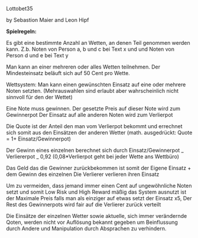 Lottobet35

by Sebastion Maier and Leon Hipf

<b>Spielregeln:</b>

Es gibt eine bestimmte Anzahl an Wetten, an denen Teil genommen werden kann.
Z.b. Noten von Person a, b und c bei Text x und und Noten von Person d und e bei Text y

Man kann an einer mehreren oder alles Wetten teilnehmen.
Der Mindesteinsatz beläuft sich auf 50 Cent pro Wette.

Wettsystem:
Man kann einen gewünschten Einsatz auf eine oder mehrere Noten setzten. (Mehrauswahlen sind erlaubt aber wahrscheinlich nicht sinnvoll für den der Wettet)

Eine Note muss gewinnen. Der gesetzte Preis auf dieser Note wird zum Gewinnerpot
Der Einsatz auf alle anderen Noten wird zum Verlierpot

Die Quote ist der Anteil den man vom Verlierpot bekommt und errechnet sich somit aus den Einsätzen der anderen Wetter (math. ausgedrückt: Quote = 1+ Einsatz/Gewinnerpot)

Der Gewinn eines einzelnen berechnet sich durch Einsatz/Gewinnerpot _ Verliererpot _ 0,92 (0,08\*Verlierpot geht bei jeder Wette ans Wettbüro)

Das Geld das die Gewinner zurückbekommen ist somit der Eigene Einsatz + dem Gewinn des einzelnen
Die Verlierer verlieren ihren Einsatz

Um zu vermeiden, dass jemand immer einen Cent auf ungewöhnliche Noten setzt und somit Low Risk und High Reward mäßig das System ausnutzt ist der Maximale Preis falls man als einziger auf etwas setzt der Einsatz x5, Der Rest des Gewinnerpots wird fair auf die Verlierer zurück verteilt

Die Einsätze der einzelnen Wetter sowie aktuelle, sich immer verändernde Qoten, werden nicht vor Auflösung bekannt gegeben um Beinflussung durch Andere und Manipulation durch Absprachen zu verhindern.
